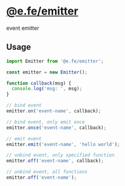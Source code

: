 # [@e.fe/emitter](https://www.npmjs.com/package/@e.fe/emitter)

event emitter

## Usage

```ts
import Emitter from '@e.fe/emitter';

const emitter = new Emitter();

function callback(msg) {
  console.log('msg: ', msg);
}

// bind event
emitter.on('event-name', callback);

// bind event, only emit once
emitter.once('event-name', callback);

// emit event
emitter.emit('event-name', 'hello world');

// unbind event, only specified function
emitter.off('event-name', callback);

// unbind event, all functions
emitter.off('event-name');
```
